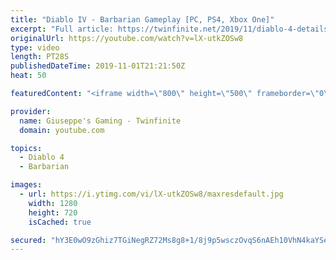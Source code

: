 ```yaml
---
title: "Diablo IV - Barbarian Gameplay [PC, PS4, Xbox One]"
excerpt: "Full article: https://twinfinite.net/2019/11/diablo-4-details videos/ Recorded from Blizzcon livestream: https://blizzcon.com/en-us/watch."
originalUrl: https://youtube.com/watch?v=lX-utkZOSw8
type: video
length: PT28S
publishedDateTime: 2019-11-01T21:21:50Z
heat: 50

featuredContent: "<iframe width=\"800\" height=\"500\" frameborder=\"0\" src=\"https://www.youtube.com/embed/lX-utkZOSw8\" allow=\"accelerometer; autoplay; encrypted-media; gyroscope; picture-in-picture\" allowfullscreen></iframe>"

provider:
  name: Giuseppe's Gaming - Twinfinite
  domain: youtube.com

topics:
  - Diablo 4
  - Barbarian

images:
  - url: https://i.ytimg.com/vi/lX-utkZOSw8/maxresdefault.jpg
    width: 1280
    height: 720
    isCached: true

secured: "hY3E0wO9zGhiz7TGiNegRZ72Ms8g8+1/8j9p5wsczOvqS6nAEh10VhN4kaYSetAIBR1dIy2Jnwr7FsqXtnqnosvfqm3d3hQL/BPXrDyU+BsodViXeP9BlPGpQQtO+L8QiFKg+soCeE5QLe23RQJpZPNOw2V7QKlvfeMOfo0GhRnmGfaUxKkoMZjwchuMmuXXNJqjGNSipLGrd5Esq8CPHDRqrl9KMdhaK80pDpua2md2Ln3RcfSEu+BWXvIeFWGZqBdwdLFPSD50is37YR/5zBaLc2ucAe9OwwqhQdXlpoU7S4dJ9VueSAsb9/PrYSQOlPioTfoUju9pToVZtNXZlOuJ0m1lNm5tKshuAbEOPfhU86+GBxz57S15RODwLHjVKJT6WqpBph5JkH9CrnmH8a72Erz1CemZLNMwbXh+P8I=;0YBVcoSV6Oxr7jYyQZoKIg=="
---
```


